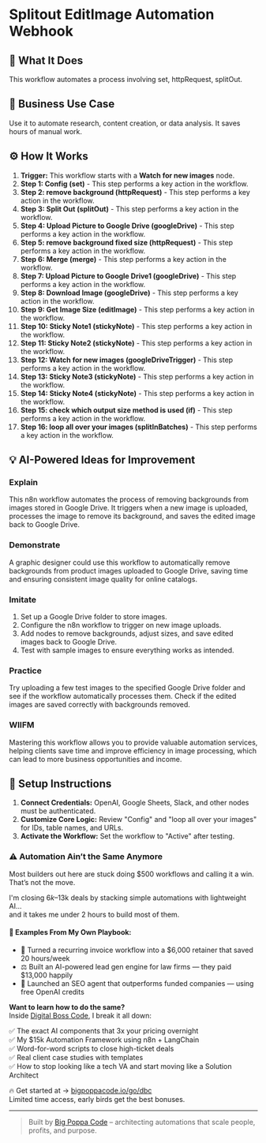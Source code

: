 # Splitout EditImage Automation Webhook

## 🚀 What It Does
This workflow automates a process involving set, httpRequest, splitOut.

## 💼 Business Use Case
Use it to automate research, content creation, or data analysis. It saves hours of manual work.

## ⚙️ How It Works
1.  **Trigger:** This workflow starts with a **Watch for new images** node.
2. **Step 1: Config (set)** - This step performs a key action in the workflow.
3. **Step 2: remove background (httpRequest)** - This step performs a key action in the workflow.
4. **Step 3: Split Out (splitOut)** - This step performs a key action in the workflow.
5. **Step 4: Upload Picture to Google Drive (googleDrive)** - This step performs a key action in the workflow.
6. **Step 5: remove background fixed size (httpRequest)** - This step performs a key action in the workflow.
7. **Step 6: Merge (merge)** - This step performs a key action in the workflow.
8. **Step 7: Upload Picture to Google Drive1 (googleDrive)** - This step performs a key action in the workflow.
9. **Step 8: Download Image (googleDrive)** - This step performs a key action in the workflow.
10. **Step 9: Get Image Size (editImage)** - This step performs a key action in the workflow.
11. **Step 10: Sticky Note1 (stickyNote)** - This step performs a key action in the workflow.
12. **Step 11: Sticky Note2 (stickyNote)** - This step performs a key action in the workflow.
13. **Step 12: Watch for new images (googleDriveTrigger)** - This step performs a key action in the workflow.
14. **Step 13: Sticky Note3 (stickyNote)** - This step performs a key action in the workflow.
15. **Step 14: Sticky Note4 (stickyNote)** - This step performs a key action in the workflow.
16. **Step 15: check which output size method is used (if)** - This step performs a key action in the workflow.
17. **Step 16: loop all over your images (splitInBatches)** - This step performs a key action in the workflow.

## 💡 AI-Powered Ideas for Improvement
### Explain
This n8n workflow automates the process of removing backgrounds from images stored in Google Drive. It triggers when a new image is uploaded, processes the image to remove its background, and saves the edited image back to Google Drive.

### Demonstrate
A graphic designer could use this workflow to automatically remove backgrounds from product images uploaded to Google Drive, saving time and ensuring consistent image quality for online catalogs.

### Imitate
1. Set up a Google Drive folder to store images.
2. Configure the n8n workflow to trigger on new image uploads.
3. Add nodes to remove backgrounds, adjust sizes, and save edited images back to Google Drive.
4. Test with sample images to ensure everything works as intended.

### Practice
Try uploading a few test images to the specified Google Drive folder and see if the workflow automatically processes them. Check if the edited images are saved correctly with backgrounds removed.

### WIIFM
Mastering this workflow allows you to provide valuable automation services, helping clients save time and improve efficiency in image processing, which can lead to more business opportunities and income.

## 🔧 Setup Instructions
1. **Connect Credentials:** OpenAI, Google Sheets, Slack, and other nodes must be authenticated.
2. **Customize Core Logic:** Review "Config" and "loop all over your images" for IDs, table names, and URLs.
3. **Activate the Workflow:** Set the workflow to "Active" after testing.

### ⚠️ Automation Ain’t the Same Anymore

Most builders out here are stuck doing $500 workflows and calling it a win.  
That’s not the move.  

I'm closing $6k–$13k deals by stacking simple automations with lightweight AI...  
and it takes me under 2 hours to build most of them.

#### 🧠 Examples From My Own Playbook:
- 🔁 Turned a recurring invoice workflow into a $6,000 retainer that saved 20 hours/week  
- ⚖️ Built an AI-powered lead gen engine for law firms — they paid $13,000 happily  
- 🚀 Launched an SEO agent that outperforms funded companies — using free OpenAI credits  

**Want to learn how to do the same?**  
Inside [Digital Boss Code](https://bigpoppacode.io/go/dbc), I break it all down:

✅ The exact AI components that 3x your pricing overnight  
✅ My $15k Automation Framework using n8n + LangChain  
✅ Word-for-word scripts to close high-ticket deals  
✅ Real client case studies with templates  
✅ How to stop looking like a tech VA and start moving like a Solution Architect  

🔥 Get started at → [bigpoppacode.io/go/dbc](https://bigpoppacode.io/go/dbc)  
Limited time access, early birds get the best bonuses.

---
> Built by [Big Poppa Code](https://bigpoppacode.io) – architecting automations that scale people, profits, and purpose.
